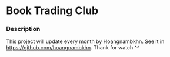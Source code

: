 # Book Trading Club
### Description
This project will update every month by Hoangnambkhn. See it in https://github.com/hoangnambkhn.
Thank for watch ^^
